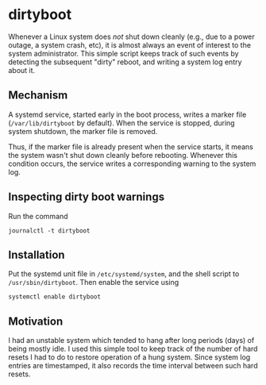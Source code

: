 # dirtyboot

Whenever a Linux system does _not_ shut down cleanly (e.g., due to a power
outage, a system crash, etc), it is almost always an event of interest to the
system administrator. This simple script keeps track of such events by
detecting the subsequent "dirty" reboot, and writing a system log entry about
it.

## Mechanism

A systemd service, started early in the boot process, writes a marker file
(`/var/lib/dirtyboot` by default).  When the service is stopped, during system
shutdown, the marker file is removed.

Thus, if the marker file is already present when the service starts, it means
the system wasn't shut down cleanly before rebooting. Whenever this condition
occurs, the service writes a corresponding warning to the system log.

## Inspecting dirty boot warnings

Run the command

    journalctl -t dirtyboot

## Installation

Put the systemd unit file in `/etc/systemd/system`, and the shell script to
`/usr/sbin/dirtyboot`.  Then enable the service using

    systemctl enable dirtyboot

## Motivation

I had an unstable system which tended to hang after long periods (days) of
being mostly idle. I used this simple tool to keep track of the number of hard
resets I had to do to restore operation of a hung system.  Since system log
entries are timestamped, it also records the time interval between such hard
resets.
